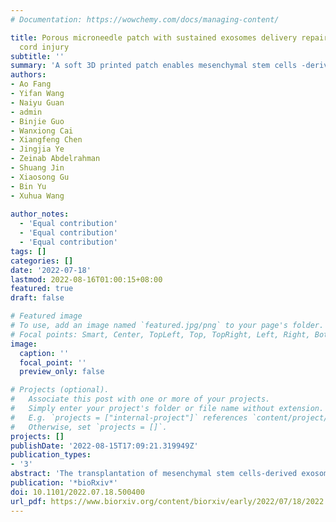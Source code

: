 ```yaml
---
# Documentation: https://wowchemy.com/docs/managing-content/

title: Porous microneedle patch with sustained exosomes delivery repairs severe spinal
  cord injury
subtitle: ''
summary: 'A soft 3D printed patch enables mesenchymal stem cells -derived exosomes to alleviate the inflammation of post-acute SCI model, contributing a better outcome for animals'
authors:
- Ao Fang
- Yifan Wang
- Naiyu Guan
- admin
- Binjie Guo
- Wanxiong Cai
- Xiangfeng Chen
- Jingjia Ye
- Zeinab Abdelrahman
- Shuang Jin
- Xiaosong Gu
- Bin Yu
- Xuhua Wang
  
author_notes:
  - 'Equal contribution'
  - 'Equal contribution'
  - 'Equal contribution'
tags: []
categories: []
date: '2022-07-18'
lastmod: 2022-08-16T01:00:15+08:00
featured: true  
draft: false

# Featured image
# To use, add an image named `featured.jpg/png` to your page's folder.
# Focal points: Smart, Center, TopLeft, Top, TopRight, Left, Right, BottomLeft, Bottom, BottomRight.
image:
  caption: ''
  focal_point: ''
  preview_only: false

# Projects (optional).
#   Associate this post with one or more of your projects.
#   Simply enter your project's folder or file name without extension.
#   E.g. `projects = ["internal-project"]` references `content/project/deep-learning/index.md`.
#   Otherwise, set `projects = []`.
projects: []
publishDate: '2022-08-15T17:09:21.319949Z'
publication_types:
- '3'
abstract: 'The transplantation of mesenchymal stem cells-derived exosomes (MSC-EXO) has been suggested as an efficacious treatment to suppress SCI-triggered neuroinflammation. However, an ethically acceptable method to continuously deliver MSC-EXO into the acute spinal lesion without damaging spared tissues/axons has never been achieved. In this study, we fabricated a device that consists of a patch containing MSC and microneedle array (MN-MSC patch) to treat severe SCI. When topically applied to the acute spinal lesion beneath spinal dura, the soft microneedle (MN) array with good mechanical strength avoids damages to the spared spinal tissues and the porous microstructure of MN facilitates highly efficient MSC-EXO delivery. With the capacity to sustainedly deliver MSC-EXO, the MN-MSC patch was evaluated in a contusive rat SCI model and showed that the MSCs encapsulated in the patch could survive for at least 7 days, which covers the optimal time window for down-regulating SCI-triggered neuroinflammation. As a result, the MN-MSC patch treatment leads to reduced cavity and scar tissue formation, angiogenesis, and the survival of spared tissues/axons. Remarkably, the rats treated by this method achieved superior muscle control and exhibited robust hindlimb locomotion functional recovery. Conclusively, the MN-MSC patch device proposed here breaks through the current dilemma from the contradiction between treatment efficacy and ethical issues in treating acute SCI.'
publication: '*bioRxiv*'
doi: 10.1101/2022.07.18.500400
url_pdf: https://www.biorxiv.org/content/biorxiv/early/2022/07/18/2022.07.18.500400.full.pdf
---
```

<!-- {{% callout note %}}
Click the _Cite_ button above to demo the feature to enable visitors to import publication metadata into their reference management software.
{{% /callout %}} -->